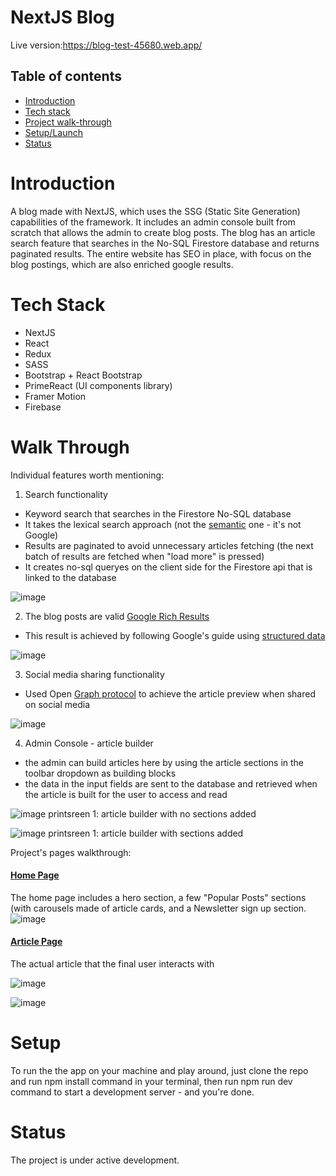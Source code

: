 # NextJS Blog

Live version:https://blog-test-45680.web.app/


## Table of contents
- [Introduction](#introduction)
- [Tech stack](#tech-stack)
- [Project walk-through](#walk-through)
- [Setup/Launch](#setup)
- [Status](#status)

# Introduction
A blog made with NextJS, which uses the SSG (Static Site Generation) capabilities of the framework. It includes an 
admin console built from scratch that allows the admin to create blog posts. The blog has an article search feature that 
searches in the No-SQL Firestore database and returns paginated results. The entire website has SEO in place, with focus on 
the blog postings, which are also enriched google results.

# Tech Stack

- NextJS
- React
- Redux
- SASS
- Bootstrap + React Bootstrap
- PrimeReact (UI components library)
- Framer Motion
- Firebase

# Walk Through

Individual features worth mentioning:
 1. Search functionality
  - Keyword search that searches in the Firestore No-SQL database
  - It takes the lexical search approach (not the [semantic](https://en.wikipedia.org/wiki/Semantic_search) one - it's not Google)
  - Results are paginated to avoid unnecessary articles fetching (the next batch of results are fetched when "load more" is pressed)
  - It creates no-sql queryes on the client side for the Firestore api that is linked to the database
  
![image](https://github.com/webBasedBob/blog/assets/95532233/a7e0fdd1-bde7-42eb-8c2e-b4ed08476a24)

2. The blog posts are valid [Google Rich Results](https://developers.google.com/search/docs/appearance/structured-data/search-gallery)
- This result is achieved by following Google's guide using [structured data](https://developers.google.com/search/docs/appearance/structured-data/search-gallery)

![image](https://github.com/webBasedBob/blog/assets/95532233/57dc892d-c2e1-4ffc-952c-07f24d695c8d)

3. Social media sharing functionality
- Used Open [Graph protocol](https://ogp.me/) to achieve the article preview when shared on social media

![image](https://github.com/webBasedBob/blog/assets/95532233/7717d70d-f3a1-404e-b5eb-adcdd11791a2)

4. Admin Console - article builder
- the admin can build articles here by using the article sections in the toolbar dropdown as building blocks
- the data in the input fields are sent to the database and retrieved when the article is built for the user to access and read

![image](https://github.com/webBasedBob/blog/assets/95532233/5937b9aa-4367-4c2a-b18f-23f4ce4fd2b5)
printsreen 1: article builder with no sections added

![image](https://github.com/webBasedBob/blog/assets/95532233/e61129a3-c4b2-4fe3-86a8-bbe67eb43b11)
printsreen 1: article builder with sections added

Project's pages walkthrough:

#### [Home Page](https://blog-test-45680.web.app/)

The home page includes a hero section, a few "Popular Posts" sections (with carousels made of article cards, and a Newsletter sign up section.
![image](https://github.com/webBasedBob/blog/assets/95532233/d8083b19-9fb0-49ce-9bbb-f8e00ef5db25)

  
#### [Article Page]([https://react-course-proje.web.app/food](http://localhost:3000/article/how-to-prepare-for-a-job-interview-part-2/))

 The actual article that the final user interacts with
  
![image](https://github.com/webBasedBob/blog/assets/95532233/f0eefa1d-0b1a-4264-ba2c-71e54d461281)
  
![image](https://github.com/webBasedBob/blog/assets/95532233/48f2832f-85c3-4b32-aadc-b5e6dd835632)


# Setup

To run the the app on your machine and play around, just clone the repo and run npm install command in your terminal, then run npm run dev command to start a development server - and you're done.

# Status

The project is under active development.

